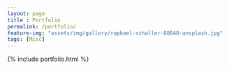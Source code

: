 ```yaml
--- 
layout: page
title : Portfolio 
permalink: /portfolio/ 
feature-img: "assets/img/gallery/raphael-schaller-88040-unsplash.jpg"
tags: [Misc]
---
```


{% include portfolio.html %}